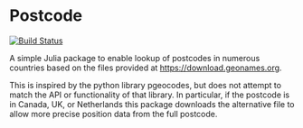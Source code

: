 # Postcode

[![Build Status](https://github.com/alunap/Postcode.jl/actions/workflows/CI.yml/badge.svg?branch=main)](https://github.com/alunap/Postcode.jl/actions/workflows/CI.yml?query=branch%3Amain)

A simple Julia package to enable lookup of postcodes in numerous countries based on the files provided at https://download.geonames.org.

This is inspired by the python library pgeocodes, but does not attempt to match the API or functionality of that library. In particular, if the postcode is in Canada, UK, or Netherlands this package downloads the alternative file to allow more precise position data from the full postcode.